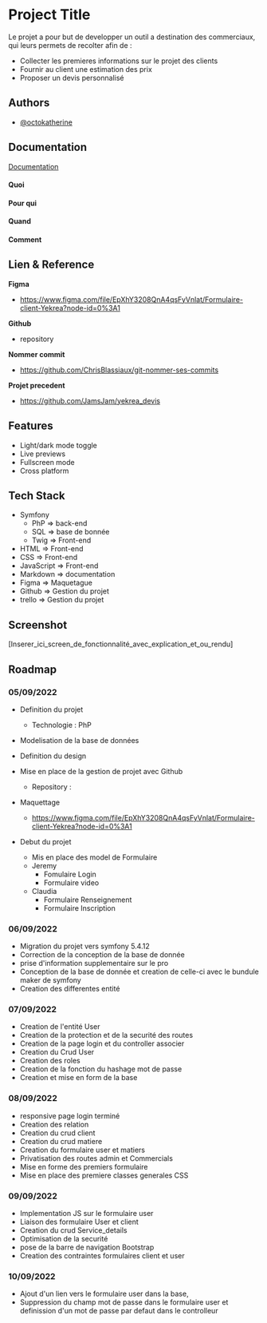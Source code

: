 
# Project Title

Le projet a pour but de developper un outil a destination des commerciaux,  <br>
qui leurs permets de recolter afin de : 
-   Collecter les premieres informations sur le projet des clients
-   Fournir au client une estimation des prix
-   Proposer un devis personnalisé


## Authors

- [@octokatherine](https://www.github.com/octokatherine)


## Documentation

[Documentation](https://linktodocumentation)

#### Quoi
#### Pour qui
#### Quand
#### Comment


## Lien & Reference

**Figma**
-   https://www.figma.com/file/EpXhY3208QnA4qsFyVnlat/Formulaire-client-Yekrea?node-id=0%3A1

**Github**
-   repository 

**Nommer commit**
-   https://github.com/ChrisBlassiaux/git-nommer-ses-commits

**Projet precedent**
-   https://github.com/JamsJam/yekrea_devis
## Features

- Light/dark mode toggle
- Live previews
- Fullscreen mode
- Cross platform


## Tech Stack

-   Symfony
    -   PhP => back-end
    -   SQL => base de bonnée
    -   Twig => Front-end
-   HTML => Front-end
-   CSS  => Front-end
-   JavaScript  => Front-end
-   Markdown => documentation
-   Figma   => Maquetague
-   Github  => Gestion du projet
-   trello  => Gestion du projet

## Screenshot

[Inserer_ici_screen_de_fonctionnalité_avec_explication_et_ou_rendu]

## Roadmap

### 05/09/2022

-   Definition du projet
    -   Technologie : PhP

-   Modelisation de la base de données
-   Definition du design
-   Mise en place de la gestion de projet avec Github
    -   Repository :    
-   Maquettage
    -   https://www.figma.com/file/EpXhY3208QnA4qsFyVnlat/Formulaire-client-Yekrea?node-id=0%3A1



-   Debut du projet
    -   Mis en place des model de Formulaire
    -   Jeremy 
        - Fomulaire Login
        - Formulaire video
    -   Claudia
        -   Formulaire Renseignement
        -   Formulaire Inscription

### 06/09/2022

- Migration du projet vers symfony 5.4.12
- Correction de la conception de la base de donnée 
- prise d'information supplementaire sur le pro
- Conception de la base de donnée et creation de celle-ci avec le bundule maker de symfony
- Creation des differentes entité

### 07/09/2022

- Creation de l'entité User
- Creation de la protection et de la securité des routes
- Creation de la page login et du controller associer
- Creation du Crud User 
- Creation des roles
- Creation de la fonction du hashage mot de passe
- Creation et mise en form de la base 

### 08/09/2022

- responsive page login terminé
- Creation des relation
- Creation du crud client
- Creation du crud matiere
- Creation du formulaire user et matiers
- Privatisation des routes admin et Commercials
- Mise en forme des premiers formulaire
- Mise en place des premiere classes generales CSS

### 09/09/2022

- Implementation JS sur le formulaire user
- Liaison des formulaire User et client
- Creation du crud Service_details
- Optimisation de la securité
- pose de la barre de navigation Bootstrap
- Creation des contraintes formulaires client et user 


### 10/09/2022

- Ajout d'un lien vers le formulaire user dans la base, 
- Suppression du champ mot de passe dans le formulaire user et definission d'un mot de passe par defaut dans le controlleur



